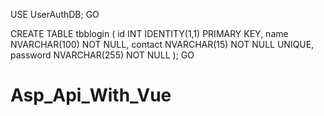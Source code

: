 

USE UserAuthDB;
GO

CREATE TABLE tbblogin (
    id INT IDENTITY(1,1) PRIMARY KEY,
    name NVARCHAR(100) NOT NULL,
    contact NVARCHAR(15) NOT NULL UNIQUE,
    password NVARCHAR(255) NOT NULL
);
GO
# Asp_Api_With_Vue
